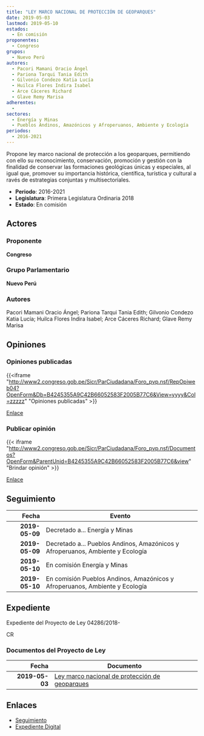```yaml
---
title: "LEY MARCO NACIONAL DE PROTECCIÓN DE GEOPARQUES"
date: 2019-05-03
lastmod: 2019-05-10
estados: 
  - En comisión
proponentes: 
  - Congreso
grupos: 
  - Nuevo Perú
autores: 
  - Pacori Mamani Oracio Ángel
  - Pariona Tarqui Tania Edith
  - Gilvonio Condezo Katia Lucía
  - Huilca Flores Indira Isabel
  - Arce Cáceres Richard
  - Glave Remy Marisa
adherentes: 
  - 
sectores: 
  - Energía y Minas
  - Pueblos Andinos, Amazónicos y Afroperuanos, Ambiente y Ecología
periodos: 
  - 2016-2021
---
```


Propone ley marco nacional de protección a los geoparques, permitiendo con ello su reconocimiento, conservación, promoción y gestión con la finalidad de conservar las formaciones geológicas únicas y especiales, al igual que, promover su importancia histórica, científica, turística y cultural a ravés de estrategias conjuntas y multisectoriales.

- **Periodo**: 2016-2021
- **Legislatura**: Primera Legislatura Ordinaria 2018
- **Estado**: En comisión

## Actores

### Proponente

**Congreso**

### Grupo Parlamentario

**Nuevo Perú**

### Autores

Pacori Mamani Oracio Ángel; Pariona Tarqui Tania Edith; Gilvonio Condezo Katia Lucía; Huilca Flores Indira Isabel; Arce Cáceres Richard; Glave Remy Marisa


## Opiniones

### Opiniones publicadas

{{<iframe "http://www2.congreso.gob.pe/Sicr/ParCiudadana/Foro_pvp.nsf/RepOpiweb04?OpenForm&Db=B4245355A9C42B66052583F2005B77C6&View=yyyy&Col=zzzzz" "Opiniones publicadas" >}}

[Enlace](http://www2.congreso.gob.pe/Sicr/ParCiudadana/Foro_pvp.nsf/RepOpiweb04?OpenForm&Db=B4245355A9C42B66052583F2005B77C6&View=yyyy&Col=zzzzz)
### Publicar opinión

{{< iframe "http://www2.congreso.gob.pe/Sicr/ParCiudadana/Foro_pvp.nsf/Documentos?OpenForm&ParentUnid=B4245355A9C42B66052583F2005B77C6&view" "Brindar opinión" >}}

[Enlace](http://www2.congreso.gob.pe/Sicr/ParCiudadana/Foro_pvp.nsf/Documentos?OpenForm&ParentUnid=B4245355A9C42B66052583F2005B77C6&view)

## Seguimiento

| Fecha | Evento |
|------:|--------|
| **2019-05-09** | Decretado a... Energía y Minas|
| **2019-05-09** | Decretado a... Pueblos Andinos, Amazónicos y Afroperuanos, Ambiente y Ecología|
| **2019-05-10** | En comisión Energía y Minas|
| **2019-05-10** | En comisión Pueblos Andinos, Amazónicos y Afroperuanos, Ambiente y Ecología|


## Expediente

Expediente del Proyecto de Ley 04286/2018-

CR


### Documentos del Proyecto de Ley

| Fecha | Documento |
|------:|--------|
| **2019-05-03** | [Ley marco nacional de protección de geoparques](http://www.leyes.congreso.gob.pe/Documentos/2016_2021/Proyectos_de_Ley_y_de_Resoluciones_Legislativas/PL0428620190503..pdf) |

## Enlaces 

- [Seguimiento](http://www2.congreso.gob.pehttp://www2.congreso.gob.pe/Sicr/TraDocEstProc/CLProLey2016.nsf/f7fff46988ca05b1052578e100829cc7/335a4dc30133fff1052583f200574ad4?OpenDocument)
- [Expediente Digital](http://www2.congreso.gob.pehttp://www2.congreso.gob.pe/Sicr/TraDocEstProc/CLProLey2016.nsf/f7fff46988ca05b1052578e100829cc7/335a4dc30133fff1052583f200574ad4?OpenDocument&Click=05257FB7005EB655.eb71d0cf91d8294e05256cdf006b5706/$Body/0.1C6C)
